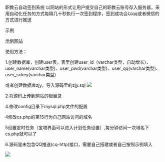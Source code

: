 职教云自动签到系统
以网站的形式让用户提交自己的职教云账号存入服务器，采用自动化任务的方式每隔几十秒执行一次签到程序，签到成功会以qq或者微信的方式进行推送

示例

[示例网站](http://zjy.feidanyl.top)


使用方法：

1.创建数据库，创建user表，表里创建user_id（varchar类型，自动增长）、user_name(varchar类型)、user_pwd(varchar类型)、user_qq(varchar类型)、user_sckey(varchar类型)

或者创建数据库zjy，导入源码里的zjy.sql
![](https://tu.yaohuo.me/imgs/2021/02/709d72da6dd4b04f.png)

2.将源码上传到网站的根目录


4.修改config目录下mysql.php文件的配置


4修改cs.php的第15行为自己网站访问的域名


5设置定时任务（宝塔界面可以进入计划任务设置）,每分钟访问一次域名下cs.php就可以了


6.源码里未包含QQ推送(cq-http)接口，需要自己搭建或者自己按照示例填入

![](https://tu.yaohuo.me/imgs/2021/02/951ac2f3bf755cb5.png)
